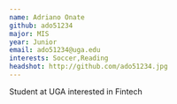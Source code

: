 ```yaml
---
name: Adriano Onate
github: ado51234
major: MIS
year: Junior
email: ado51234@uga.edu
interests: Soccer,Reading
headshot: http://github.com/ado51234.jpg
---
```

Student at UGA interested in Fintech
